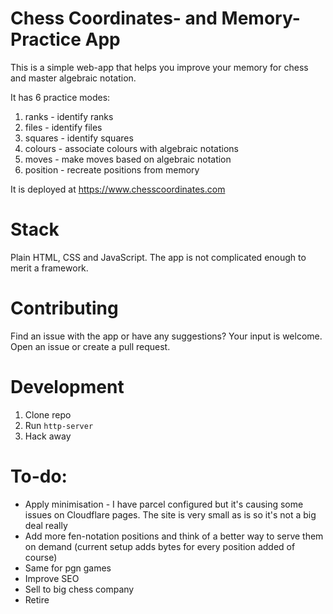 # Chess Coordinates- and Memory- Practice App

This is a simple web-app that helps you improve your memory for chess and master algebraic notation.

It has 6 practice modes:

1. ranks - identify ranks
2. files - identify files
3. squares - identify squares
4. colours - associate colours with algebraic notations
5. moves - make moves based on algebraic notation
5. position - recreate positions from memory


It is deployed at https://www.chesscoordinates.com

# Stack

Plain HTML, CSS and JavaScript. The app is not complicated enough to merit a framework.

# Contributing

Find an issue with the app or have any suggestions? Your input is welcome. Open an issue or create a pull request.

# Development

1. Clone repo
2. Run ``http-server``
3. Hack away

# To-do:

- Apply minimisation - I have parcel configured but it's causing some issues on Cloudflare pages. The site is very small as is so it's not a big deal really
- Add more fen-notation positions and think of a better way to serve them on demand (current setup adds bytes for every position added of course)
- Same for pgn games
- Improve SEO
- Sell to big chess company
- Retire
